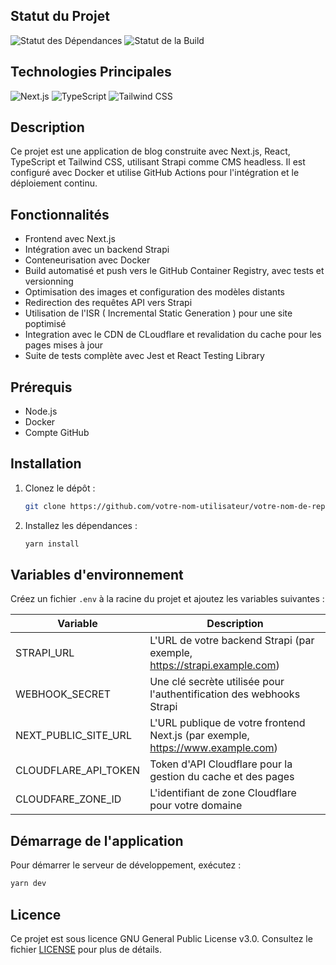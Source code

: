 ## Statut du Projet

![Statut des Dépendances](https://img.shields.io/librariesio/github/Mowee59/blog-frontend?style=for-the-badge)
![Statut de la Build](https://img.shields.io/github/actions/workflow/status/Mowee59/blog-frontend/ci.yml?branch=main&style=for-the-badge)

## Technologies Principales

![Next.js](https://img.shields.io/badge/Next.js-000000?style=for-the-badge&logo=next.js&logoColor=white)
![TypeScript](https://img.shields.io/badge/TypeScript-007ACC?style=for-the-badge&logo=typescript&logoColor=white)
![Tailwind CSS](https://img.shields.io/badge/Tailwind_CSS-38B2AC?style=for-the-badge&logo=tailwind-css&logoColor=white)

## Description

Ce projet est une application de blog construite avec Next.js, React, TypeScript et Tailwind CSS, utilisant Strapi comme CMS headless. Il est configuré avec Docker et utilise GitHub Actions pour l'intégration et le déploiement continu.

## Fonctionnalités

- Frontend avec Next.js
- Intégration avec un backend Strapi
- Conteneurisation avec Docker
- Build automatisé et push vers le GitHub Container Registry, avec tests et versionning
- Optimisation des images et configuration des modèles distants
- Redirection des requêtes API vers Strapi
- Utilisation de l'ISR ( Incremental Static Generation ) pour une site poptimisé
- Integration avec le CDN de CLoudflare et revalidation du cache pour les pages mises à jour
- Suite de tests complète avec Jest et React Testing Library

## Prérequis

- Node.js
- Docker
- Compte GitHub

## Installation

1. Clonez le dépôt :
   ```bash
   git clone https://github.com/votre-nom-utilisateur/votre-nom-de-repo.git
   ```
2. Installez les dépendances :
   ```bash
   yarn install
   ```

## Variables d'environnement

Créez un fichier `.env` à la racine du projet et ajoutez les variables suivantes :

| Variable             | Description                                                                     |
| -------------------- | ------------------------------------------------------------------------------- |
| STRAPI_URL           | L'URL de votre backend Strapi (par exemple, https://strapi.example.com)         |
| WEBHOOK_SECRET       | Une clé secrète utilisée pour l'authentification des webhooks Strapi            |
| NEXT_PUBLIC_SITE_URL | L'URL publique de votre frontend Next.js (par exemple, https://www.example.com) |
| CLOUDFLARE_API_TOKEN | Token d'API Cloudflare pour la gestion du cache et des pages                    |
| CLOUDFARE_ZONE_ID    | L'identifiant de zone Cloudflare pour votre domaine                             |

## Démarrage de l'application

Pour démarrer le serveur de développement, exécutez :

```bash
yarn dev
```

## Licence

Ce projet est sous licence GNU General Public License v3.0. Consultez le fichier [LICENSE](LICENSE) pour plus de détails.
